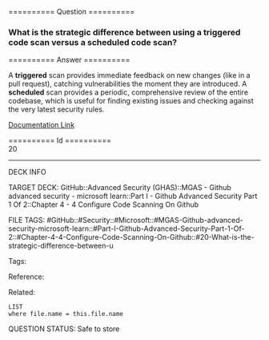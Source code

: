========== Question ==========  

### What is the strategic difference between using a **triggered** code scan versus a **scheduled** code scan?  

========== Answer ==========  

A **triggered** scan provides immediate feedback on new changes (like in a pull request), catching vulnerabilities the moment they are introduced. A **scheduled** scan provides a periodic, comprehensive review of the entire codebase, which is useful for finding existing issues and checking against the very latest security rules.

[Documentation Link](https://learn.microsoft.com/en-us/training/modules/configure-code-scanning/4-configure-code-scanning)

========== Id ==========  
20

---

DECK INFO

TARGET DECK: GitHub::Advanced Security (GHAS)::MGAS - Github advanced security - microsoft learn::Part I - Github Advanced Security Part 1 Of 2::Chapter 4 - 4 Configure Code Scanning On Github

FILE TAGS: #GitHub::#Security::#Microsoft::#MGAS-Github-advanced-security-microsoft-learn::#Part-I-Github-Advanced-Security-Part-1-Of-2::#Chapter-4-4-Configure-Code-Scanning-On-Github::#20-What-is-the-strategic-difference-between-u

Tags:

Reference:

Related:

```dataview
LIST
where file.name = this.file.name
```

QUESTION STATUS: Safe to store
